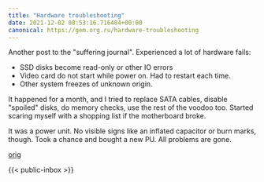 ```yaml
---
title: "Hardware troubleshooting"
date: 2021-12-02 08:53:16.716484+00:00
canonical: https://gem.org.ru/hardware-troubleshooting
---
```

 Another post to the "suffering journal". Experienced a lot of hardware fails:

- SSD disks become read-only or other IO errors
- Video card do not start while power on. Had to restart each time.
- Other system freezes of unknown origin.

It happened for a month, and I tried to replace SATA cables, disable "spoiled" disks, do memory checks, use the rest of the voodoo too. Started scaring myself with a shopping list if the motherboard broke. 

It was a power unit. No visible signs like an inflated capacitor or burn marks, though. Took a chance and bought a new PU. All problems are gone.  

 [orig](https://gem.org.ru/hardware-troubleshooting) 

 {{< public-inbox \>}}